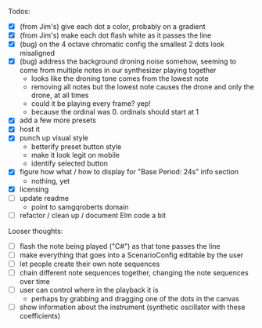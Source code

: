 Todos:

- [x] (from Jim's) give each dot a color, probably on a gradient
- [x] (from Jim's) make each dot flash white as it passes the line
- [x] (bug) on the 4 octave chromatic config the smallest 2 dots look misaligned
- [x] (bug) address the background droning noise somehow, seeming to come from multiple notes in our synthesizer playing together
  - looks like the droning tone comes from the lowest note
  - removing all notes but the lowest note causes the drone and only the drone, at all times
  - could it be playing every frame? yep!
  - because the ordinal was 0. ordinals should start at 1
- [x] add a few more presets
- [x] host it
- [x] punch up visual style
  - betterify preset button style
  - make it look legit on mobile
  - identify selected button
- [x] figure how what / how to display for "Base Period: 24s" info section
  - nothing, yet
- [x] licensing
- [ ] update readme
  - point to samgqroberts domain
- [ ] refactor / clean up / document Elm code a bit

Looser thoughts:

- [ ] flash the note being played ("C#") as that tone passes the line
- [ ] make everything that goes into a ScenarioConfig editable by the user
- [ ] let people create their own note sequences
- [ ] chain different note sequences together, changing the note sequences over time
- [ ] user can control where in the playback it is
  - perhaps by grabbing and dragging one of the dots in the canvas
- [ ] show information about the instrument (synthetic oscillator with these coefficients)
